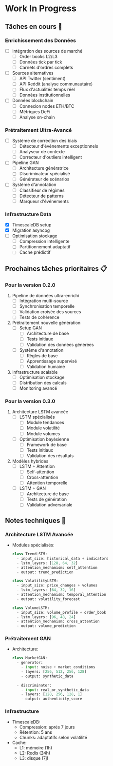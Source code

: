 # Work In Progress

## Tâches en cours 🔄

### Enrichissement des Données
- [ ] Intégration des sources de marché
  - [ ] Order books L2/L3
  - [ ] Données tick par tick
  - [ ] Carnets d'ordres complets
- [ ] Sources alternatives
  - [ ] API Twitter (sentiment)
  - [ ] API Reddit (analyse communautaire)
  - [ ] Flux d'actualités temps réel
  - [ ] Données institutionnelles
- [ ] Données blockchain
  - [ ] Connexion nodes ETH/BTC
  - [ ] Métriques DeFi
  - [ ] Analyse on-chain

### Prétraitement Ultra-Avancé
- [ ] Système de correction des biais
  - [ ] Détecteur d'événements exceptionnels
  - [ ] Analyseur de contexte
  - [ ] Correcteur d'outliers intelligent
- [ ] Pipeline GAN
  - [ ] Architecture génératrice
  - [ ] Discriminateur spécialisé
  - [ ] Générateur de scénarios
- [ ] Système d'annotation
  - [ ] Classifieur de régimes
  - [ ] Détecteur de patterns
  - [ ] Marqueur d'événements

### Infrastructure Data
- [x] TimescaleDB setup
- [x] Migration asyncpg
- [ ] Optimisation stockage
  - [ ] Compression intelligente
  - [ ] Partitionnement adaptatif
  - [ ] Cache prédictif

## Prochaines tâches prioritaires 📋

### Pour la version 0.2.0
1. Pipeline de données ultra-enrichi
   - [ ] Intégration multi-source
   - [ ] Synchronisation temporelle
   - [ ] Validation croisée des sources
   - [ ] Tests de cohérence

2. Prétraitement nouvelle génération
   - [ ] Setup GAN
     - [ ] Architecture de base
     - [ ] Tests initiaux
     - [ ] Validation des données générées
   - [ ] Système d'annotation
     - [ ] Règles de base
     - [ ] Apprentissage supervisé
     - [ ] Validation humaine

3. Infrastructure scalable
   - [ ] Optimisation stockage
   - [ ] Distribution des calculs
   - [ ] Monitoring avancé

### Pour la version 0.3.0
1. Architecture LSTM avancée
   - [ ] LSTM spécialisés
     - [ ] Module tendances
     - [ ] Module volatilité
     - [ ] Module volumes
   - [ ] Optimisation bayésienne
     - [ ] Framework de base
     - [ ] Tests initiaux
     - [ ] Validation des résultats

2. Modèles hybrides
   - [ ] LSTM + Attention
     - [ ] Self-attention
     - [ ] Cross-attention
     - [ ] Attention temporelle
   - [ ] LSTM + GAN
     - [ ] Architecture de base
     - [ ] Tests de génération
     - [ ] Validation adversariale

## Notes techniques 📝

### Architecture LSTM Avancée
- Modules spécialisés:
  ```python
  class TrendLSTM:
    - input_size: historical_data + indicators
    - lstm_layers: [128, 64, 32]
    - attention_mechanism: self_attention
    - output: trend_prediction

  class VolatilityLSTM:
    - input_size: price_changes + volumes
    - lstm_layers: [64, 32, 16]
    - attention_mechanism: temporal_attention
    - output: volatility_forecast

  class VolumeLSTM:
    - input_size: volume_profile + order_book
    - lstm_layers: [96, 48, 24]
    - attention_mechanism: cross_attention
    - output: volume_prediction
  ```

### Prétraitement GAN
- Architecture:
  ```python
  class MarketGAN:
    - generator:
      - input: noise + market_conditions
      - layers: [256, 512, 256, 128]
      - output: synthetic_data
    
    - discriminator:
      - input: real_or_synthetic_data
      - layers: [128, 256, 128, 1]
      - output: authenticity_score
  ```

### Infrastructure
- TimescaleDB:
  - Compression: après 7 jours
  - Rétention: 5 ans
  - Chunks: adaptatifs selon volatilité
- Cache:
  - L1: mémoire (1h)
  - L2: Redis (24h)
  - L3: disque (7j) 